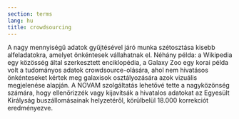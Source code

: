 ```yaml
---
section: terms
lang: hu
title: crowdsourcing
---
```


A nagy mennyiségű adatok gyűjtésével járó munka szétosztása kisebb alfeladatokra, amelyet önkéntesek vállahatnak el. Néhány példa: a Wikipedia egy közösség által szerkesztett enciklopédia, a Galaxy Zoo egy korai példa volt a tudományos adatok crowdsource-olására, ahol nem hivatásos önkénteseket kértek meg galaxisok osztályozására azok vizuális megjelenése alapján. A NOVAM szolgáltatás lehetővé tette a nagyközönség számára, hogy ellenőrizzék vagy kijavítsák a hivatalos adatokat az Egyesült Királyság buszállomásainak helyzetéről, körülbelül 18.000 korrekciót eredményezve.
